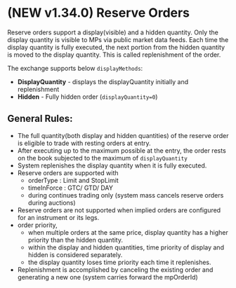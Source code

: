 # (NEW v1.34.0) Reserve Orders

Reserve orders support a display(visible) and a hidden quantity. Only the display quantity is visible to MPs via public market data feeds. Each time the display quantity is fully executed, the next portion from the hidden quantity is moved to the display quantity. This is called replenishment of the order.&#x20;

The exchange supports below `displayMethods`:

* **DisplayQuantity** - displays the displayQuantity initially and replenishment
* **Hidden** - Fully hidden order (`displayQuantity=0`)



## **General Rules:**

* The full quantity(both display and hidden quantities) of the reserve order is eligible to trade with resting orders at entry.
* After executing up to the maximum possible at the entry, the order rests on the book subjected to the maximum of `displayQuantity`
* System replenishes the display quantity when it is fully executed.
* Reserve orders are supported with
  * orderType : Limit and StopLimit
  * timeInForce : GTC/ GTD/ DAY
  * during continues trading only (system mass cancels reserve orders during auctions)
* Reserve orders are not supported when implied orders are configured for an instrument or its legs.
* order priority,
  * when multiple orders at the same price, display quantity has a higher priority than the hidden quantity.&#x20;
  * within the display and hidden quantities, time priority of display and hidden is considered separately.
  * the display quantity loses time priority each time it replenishes.
* Replenishment is accomplished by canceling the existing order and generating a new one (system carries forward the mpOrderId)
